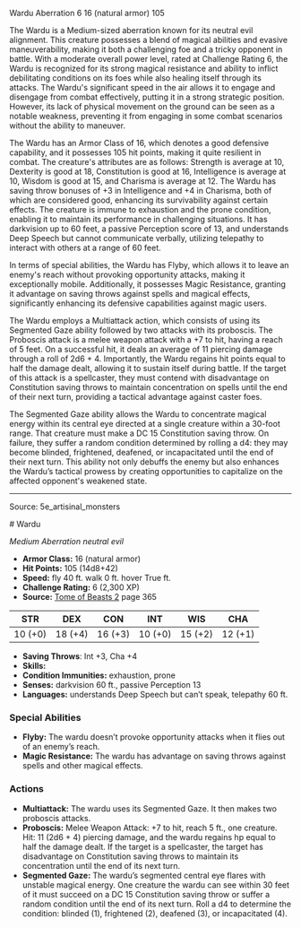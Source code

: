 <MonsterName/>Wardu</MonsterName>
<CreatureType/>Aberration</CreatureType>
<CR/>6</CR>
<AC/>16 (natural armor)</AC>
<HP/>105</HP>
<summary>The Wardu is a Medium-sized aberration known for its neutral evil alignment. This creature possesses a blend of magical abilities and evasive maneuverability, making it both a challenging foe and a tricky opponent in battle. With a moderate overall power level, rated at Challenge Rating 6, the Wardu is recognized for its strong magical resistance and ability to inflict debilitating conditions on its foes while also healing itself through its attacks. The Wardu's significant speed in the air allows it to engage and disengage from combat effectively, putting it in a strong strategic position. However, its lack of physical movement on the ground can be seen as a notable weakness, preventing it from engaging in some combat scenarios without the ability to maneuver.</summary>

<detail>

The Wardu has an Armor Class of 16, which denotes a good defensive capability, and it possesses 105 hit points, making it quite resilient in combat. The creature's attributes are as follows: Strength is average at 10, Dexterity is good at 18, Constitution is good at 16, Intelligence is average at 10, Wisdom is good at 15, and Charisma is average at 12. The Wardu has saving throw bonuses of +3 in Intelligence and +4 in Charisma, both of which are considered good, enhancing its survivability against certain effects. The creature is immune to exhaustion and the prone condition, enabling it to maintain its performance in challenging situations. It has darkvision up to 60 feet, a passive Perception score of 13, and understands Deep Speech but cannot communicate verbally, utilizing telepathy to interact with others at a range of 60 feet.

In terms of special abilities, the Wardu has Flyby, which allows it to leave an enemy's reach without provoking opportunity attacks, making it exceptionally mobile. Additionally, it possesses Magic Resistance, granting it advantage on saving throws against spells and magical effects, significantly enhancing its defensive capabilities against magic users.

The Wardu employs a Multiattack action, which consists of using its Segmented Gaze ability followed by two attacks with its proboscis. The Proboscis attack is a melee weapon attack with a +7 to hit, having a reach of 5 feet. On a successful hit, it deals an average of 11 piercing damage through a roll of 2d6 + 4. Importantly, the Wardu regains hit points equal to half the damage dealt, allowing it to sustain itself during battle. If the target of this attack is a spellcaster, they must contend with disadvantage on Constitution saving throws to maintain concentration on spells until the end of their next turn, providing a tactical advantage against caster foes.

The Segmented Gaze ability allows the Wardu to concentrate magical energy within its central eye directed at a single creature within a 30-foot range. That creature must make a DC 15 Constitution saving throw. On failure, they suffer a random condition determined by rolling a d4: they may become blinded, frightened, deafened, or incapacitated until the end of their next turn. This ability not only debuffs the enemy but also enhances the Wardu’s tactical prowess by creating opportunities to capitalize on the affected opponent's weakened state.</detail>



---

Source: 5e_artisinal_monsters

<statblock>
# Wardu

*Medium* *Aberration* *neutral evil*

- **Armor Class:** 16 (natural armor)
- **Hit Points:** 105 (14d8+42)
- **Speed:** fly 40 ft. walk 0 ft. hover True ft.
- **Challenge Rating:** 6 (2,300 XP)
- **Source:** [Tome of Beasts 2](https://koboldpress.com/kpstore/product/tome-of-beasts-2-for-5th-edition) page 365

| STR | DEX | CON | INT | WIS | CHA |
| --- | --- | --- | --- | --- | --- |
| 10 (+0) | 18 (+4) | 16 (+3) | 10 (+0) | 15 (+2) | 12 (+1) |

- **Saving Throws**: Int +3, Cha +4
- **Skills:** 
- **Condition Immunities:** exhaustion, prone
- **Senses:** darkvision 60 ft., passive Perception 13
- **Languages:** understands Deep Speech but can’t speak, telepathy 60 ft.

### Special Abilities

- **Flyby:** The wardu doesn’t provoke opportunity attacks when it flies out of an enemy’s reach.
- **Magic Resistance:** The wardu has advantage on saving throws against spells and other magical effects.

### Actions

- **Multiattack:** The wardu uses its Segmented Gaze. It then makes two proboscis attacks.
- **Proboscis:** Melee Weapon Attack: +7 to hit, reach 5 ft., one creature. Hit: 11 (2d6 + 4) piercing damage, and the wardu regains hp equal to half the damage dealt. If the target is a spellcaster, the target has disadvantage on Constitution saving throws to maintain its concentration until the end of its next turn.
- **Segmented Gaze:** The wardu’s segmented central eye flares with unstable magical energy. One creature the wardu can see within 30 feet of it must succeed on a DC 15 Constitution saving throw or suffer a random condition until the end of its next turn. Roll a d4 to determine the condition: blinded (1), frightened (2), deafened (3), or incapacitated (4).


</statblock>


